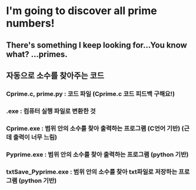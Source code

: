 # I'm going to discover all prime numbers!
## There's something I keep looking for...You know what? ...primes.
## 자동으로 소수를 찾아주는 코드

### Cprime.c, prime.py : 코드 파일 (Cprime.c 코드 피드백 구해요!)
### .exe : 컴퓨터 실행 파일로 변환한 것

### Cprime.exe : 범위 안의 소수를 찾아 출력하는 프로그램 (C언어 기반) (근데 출력이 너무 느림)
### Pyprime.exe : 범위 안의 소수를 찾아 출력하는 프로그램 (python 기반)
### txtSave_Pyprime.exe : 범위 안의 소수를 찾아 txt파일로 저장하는 프로그램 (python 기반)
